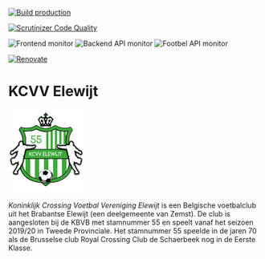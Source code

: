 [![Build production](https://github.com/soniCaH/KCVV-Elewijt-Gatsby/actions/workflows/netlify-master.yml/badge.svg)](https://github.com/soniCaH/KCVV-Elewijt-Gatsby/actions/workflows/netlify-master.yml)

[![Scrutinizer Code Quality](https://scrutinizer-ci.com/g/soniCaH/KCVV-Elewijt-Gatsby/badges/quality-score.png?b=master)](https://scrutinizer-ci.com/g/soniCaH/KCVV-Elewijt-Gatsby/?branch=master)

<img src="https://img.shields.io/website?down_color=red&down_message=FRONTEND%20DOWN&up_color=%23BADA55&up_message=FRONTEND%20UP&url=https%3A%2F%2Fwww.kcvvelewijt.be" alt="Frontend monitor" />

<img src="https://img.shields.io/website?down_color=red&down_message=CONTENT%20API%20DOWN&up_color=%23BADA55&up_message=CONTENT%20API%20UP&url=https%3A%2F%2Fapi.kcvvelewijt.be%2Fjsonapi" alt="Backend API monitor" />

<img src="https://img.shields.io/website?down_color=red&down_message=FOOTBEL%20DATA%20DOWN&up_color=%23BADA55&up_message=FOOTBEL%20DATA%20UP&url=http%3A%2F%2Fstatic.belgianfootball.be%2Fproject%2Fpubliek%2Fdownload%2FbraresdownP.zip" alt="Footbel API monitor" />

[![Renovate](https://img.shields.io/badge/renovate-enabled-brightgreen.svg)](https://renovatebot.com)

# KCVV Elewijt

<img src="https://github.com/soniCaH/KCVV-Elewijt-Gatsby/blob/master/src/images/logo-flat.png?raw=true" alt="KCVV Elewijt Logo kroon" />

*Koninklijk Crossing Voetbal Vereniging Elewijt* is een Belgische voetbalclub uit het Brabantse Elewijt (een deelgemeente van Zemst). De club is aangesloten bij de KBVB met stamnummer 55 en speelt vanaf het seizoen 2019/20 in Tweede Provinciale. Het stamnummer 55 speelde in de jaren 70 als de Brusselse club Royal Crossing Club de Schaerbeek nog in de Eerste Klasse.
